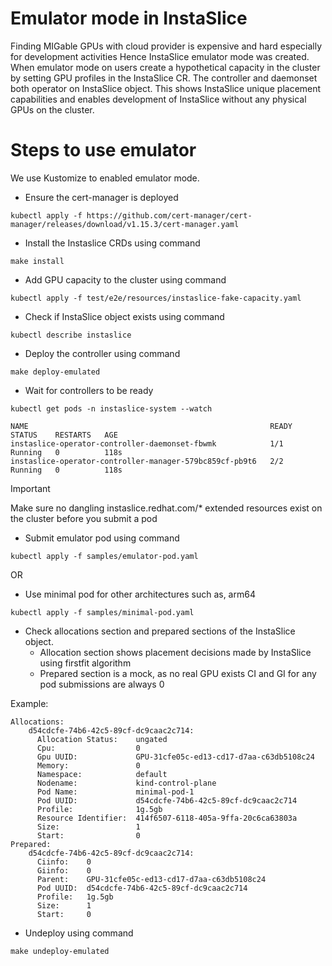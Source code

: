 # Emulator mode in InstaSlice

Finding MIGable GPUs with cloud provider is expensive and hard especially for development activities Hence InstaSlice emulator mode was created. When emulator mode on users create a hypothetical capacity in the cluster by setting GPU profiles in the InstaSlice CR. The controller and daemonset both operator on InstaSlice object. This shows InstaSlice unique placement capabilities and enables development of InstaSlice without any physical GPUs on the cluster.

# Steps to use emulator

We use Kustomize to enabled emulator mode.

- Ensure the cert-manager is deployed
```console
kubectl apply -f https://github.com/cert-manager/cert-manager/releases/download/v1.15.3/cert-manager.yaml
```

- Install the Instaslice CRDs using command

```console
make install
```

- Add GPU capacity to the cluster using command

```console
kubectl apply -f test/e2e/resources/instaslice-fake-capacity.yaml
```

- Check if InstaSlice object exists using command

```console
kubectl describe instaslice
```

- Deploy the controller using command

```console
make deploy-emulated
```

- Wait for controllers to be ready

```console
kubectl get pods -n instaslice-system --watch
```

```
NAME                                                      READY   STATUS    RESTARTS   AGE
instaslice-operator-controller-daemonset-fbwmk            1/1     Running   0          118s
instaslice-operator-controller-manager-579bc859cf-pb9t6   2/2     Running   0          118s
```

> [!IMPORTANT]
> Make sure no dangling instaslice.redhat.com/* extended resources exist on the cluster before you submit a pod

- Submit emulator pod using command

```console
kubectl apply -f samples/emulator-pod.yaml
```

OR

- Use minimal pod for other architectures such as, arm64

```console
kubectl apply -f samples/minimal-pod.yaml
```

- Check allocations section and prepared sections of the InstaSlice object.
    - Allocation section shows placement decisions made by InstaSlice using firstfit algorithm
    - Prepared section is a mock, as no real GPU exists CI and GI for any pod submissions are always 0

Example:
```
Allocations:
    d54cdcfe-74b6-42c5-89cf-dc9caac2c714:
      Allocation Status:    ungated
      Cpu:                  0
      Gpu UUID:             GPU-31cfe05c-ed13-cd17-d7aa-c63db5108c24
      Memory:               0
      Namespace:            default
      Nodename:             kind-control-plane
      Pod Name:             minimal-pod-1
      Pod UUID:             d54cdcfe-74b6-42c5-89cf-dc9caac2c714
      Profile:              1g.5gb
      Resource Identifier:  414f6507-6118-405a-9ffa-20c6ca63803a
      Size:                 1
      Start:                0
Prepared:
    d54cdcfe-74b6-42c5-89cf-dc9caac2c714:
      Ciinfo:    0
      Giinfo:    0
      Parent:    GPU-31cfe05c-ed13-cd17-d7aa-c63db5108c24
      Pod UUID:  d54cdcfe-74b6-42c5-89cf-dc9caac2c714
      Profile:   1g.5gb
      Size:      1
      Start:     0
```

- Undeploy using command

```console
make undeploy-emulated
```
